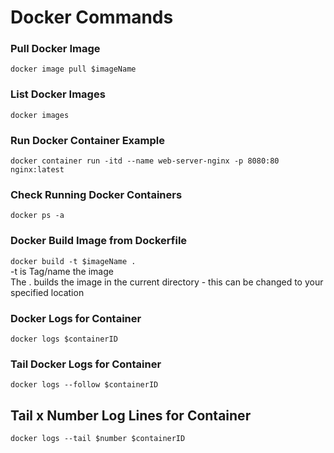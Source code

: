 # Docker Commands

### Pull Docker Image
`docker image pull $imageName`

### List Docker Images
`docker images`

### Run Docker Container Example
`docker container run -itd --name web-server-nginx -p 8080:80 nginx:latest`

### Check Running Docker Containers
`docker ps -a`

### Docker Build Image from Dockerfile
`docker build -t $imageName .`\
-t is Tag/name the image\
The . builds the image in the current directory - this can be changed to your specified location

### Docker Logs for Container
`docker logs $containerID`

### Tail Docker Logs for Container
`docker logs --follow $containerID`

## Tail x Number Log Lines for Container
`docker logs --tail $number $containerID`

